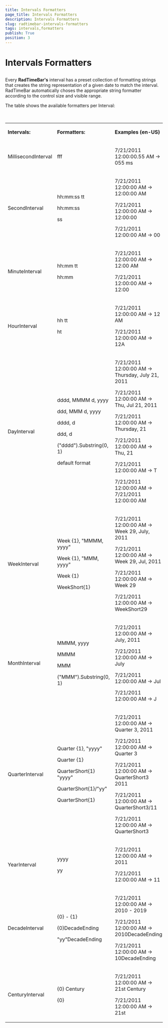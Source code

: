 ```yaml
---
title: Intervals Formatters
page_title: Intervals Formatters
description: Intervals Formatters
slug: radtimebar-intervals-formatters
tags: intervals,formatters
publish: True
position: 3
---
```


# Intervals Formatters



## 

Every __RadTimeBar's__ interval has a preset collection of formatting strings that creates the string representation of a given date to match the interval. RadTimeBar automatically choses the appropriate string formatter according to the control size and visible range.

The table shows the available formatters per Interval:


<table> <tr><td>

<b>Intervals:</b></td><td>

<b>Formatters:</b></td><td>

<b>Examples (en-US)</b></td></tr><tr><td>MillisecondInterval</td><td>

fff</td><td>

7/21/2011 12:00:00.55 AM -> 055 ms</td></tr><tr><td>SecondInterval</td><td>

hh:mm:ss tt

hh:mm:ss

ss</td><td>

7/21/2011 12:00:00 AM -> 12:00:00 AM

7/21/2011 12:00:00 AM -> 12:00:00

7/21/2011 12:00:00 AM -> 00</td></tr><tr><td>MinuteInterval</td><td>

hh:mm tt

hh:mm</td><td>

7/21/2011 12:00:00 AM -> 12:00 AM

7/21/2011 12:00:00 AM -> 12:00</td></tr><tr><td>HourInterval</td><td>

hh tt

ht</td><td>

7/21/2011 12:00:00 AM -> 12 AM 

7/21/2011 12:00:00 AM -> 12A</td></tr><tr><td>DayInterval</td><td>

dddd, MMMM d, yyyy 

ddd, MMM d, yyyy 

dddd, d 

ddd, d 

("dddd").Substring(0, 1) 

default format</td><td>

7/21/2011 12:00:00 AM -> Thursday, July 21, 2011 

7/21/2011 12:00:00 AM -> Thu, Jul 21, 2011 

7/21/2011 12:00:00 AM -> Thursday, 21 

7/21/2011 12:00:00 AM -> Thu, 21 

7/21/2011 12:00:00 AM -> T 

7/21/2011 12:00:00 AM -> 7/21/2011 12:00:00 AM</td></tr><tr><td>WeekInterval</td><td>

Week {1}, "MMMM, yyyy" 

Week {1}, "MMM, yyyy" 

Week {1} 

WeekShort{1}</td><td>

7/21/2011 12:00:00 AM -> Week 29, July, 2011 

7/21/2011 12:00:00 AM -> Week 29, Jul, 2011 

7/21/2011 12:00:00 AM -> Week 29 

7/21/2011 12:00:00 AM -> WeekShort29</td></tr><tr><td>MonthInterval</td><td>

MMMM, yyyy 

MMMM 

MMM 

("MMM").Substring(0, 1)</td><td>

7/21/2011 12:00:00 AM -> July, 2011 

7/21/2011 12:00:00 AM -> July 

7/21/2011 12:00:00 AM -> Jul 

7/21/2011 12:00:00 AM -> J</td></tr><tr><td>QuarterInterval</td><td>

Quarter {1}, "yyyy" 

Quarter {1} 

QuarterShort{1} "yyyy" 

QuarterShort{1}/"yy" 

QuarterShort{1}</td><td>

7/21/2011 12:00:00 AM -> Quarter 3, 2011 

7/21/2011 12:00:00 AM -> Quarter 3 

7/21/2011 12:00:00 AM -> QuarterShort3 2011 

7/21/2011 12:00:00 AM -> QuarterShort3/11 

7/21/2011 12:00:00 AM -> QuarterShort3</td></tr><tr><td>YearInterval</td><td>

yyyy 

yy</td><td>

7/21/2011 12:00:00 AM -> 2011 

7/21/2011 12:00:00 AM -> 11</td></tr><tr><td>DecadeInterval</td><td>

{0} - {1} 

{0}DecadeEnding 

"yy"DecadeEnding</td><td>

7/21/2011 12:00:00 AM -> 2010 - 2019 

7/21/2011 12:00:00 AM -> 2010DecadeEnding 

7/21/2011 12:00:00 AM -> 10DecadeEnding</td></tr><tr><td>CenturyInterval</td><td>

{0} Century 

{0}</td><td>

7/21/2011 12:00:00 AM -> 21st Century 

7/21/2011 12:00:00 AM -> 21st</td></tr></table>
